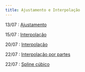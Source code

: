 ```yaml
---
title: Ajustamento e Interpolação
---
```


13/07
: [Ajustamento](https://youtu.be/-f3Oxt1dNEs)

15/07
: [Interpolação](https://youtu.be/vhVfhBO_7-4)

20/07
: [Interpolação](https://youtu.be/1Cc_aHZ4FHs)

22/07
: [Interpolação por partes](https://youtu.be/PDA5wEDVtM4)

22/07
: [Spline cúbico](https://youtu.be/B2M8P9vQUow)
